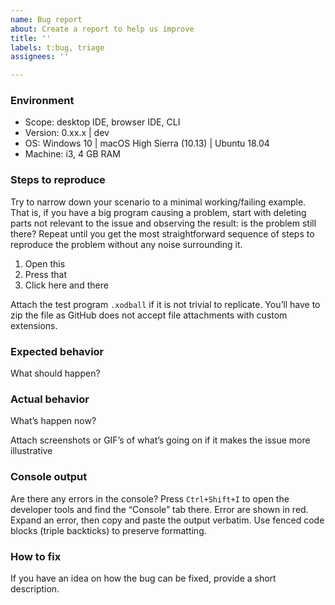```yaml
---
name: Bug report
about: Create a report to help us improve
title: ''
labels: t:bug, triage
assignees: ''

---
```


### Environment

* Scope: desktop IDE, browser IDE, CLI
* Version: 0.xx.x | dev <!-- Hit “Help” in the IDE main menu to view -->
* OS: Windows 10 | macOS High Sierra (10.13) | Ubuntu 18.04
* Machine: i3, 4 GB RAM

### Steps to reproduce

Try to narrow down your scenario to a minimal working/failing example. That is, if you have a big program causing a problem, start with deleting parts not relevant to the issue and observing the result: is the problem still there? Repeat until you get the most straightforward sequence of steps to reproduce the problem without any noise surrounding it.

1.  Open this
2.  Press that
3.  Click here and there

Attach the test program `.xodball` if it is not trivial to replicate. You’ll have to zip the file as GitHub does not accept file attachments with custom extensions.

### Expected behavior

What should happen?

### Actual behavior

What’s happen now?

Attach screenshots or GIF’s of what’s going on if it makes the issue more illustrative

### Console output <!-- if any -->

Are there any errors in the console? Press `Ctrl+Shift+I` to open the developer tools and find the “Console” tab there. Error are shown in red. Expand an error, then copy and paste the output verbatim. Use fenced code blocks (triple backticks) to preserve formatting.

### How to fix <!-- if you know -->

If you have an idea on how the bug can be fixed, provide a short description.

